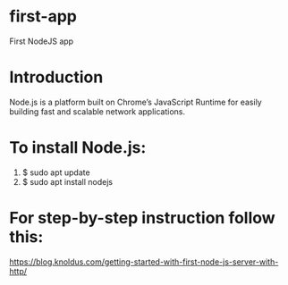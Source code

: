 # first-app
First NodeJS app

# Introduction
Node.js is a platform built on Chrome’s JavaScript Runtime for easily building fast and scalable network applications.

# To install Node.js:
1) $ sudo apt update
2) $ sudo apt install nodejs

# For step-by-step instruction follow this: 
https://blog.knoldus.com/getting-started-with-first-node-js-server-with-http/
